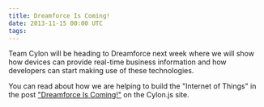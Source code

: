 ```yaml
---
title: Dreamforce Is Coming!
date: 2013-11-15 00:00 UTC
tags:
---
```


Team Cylon will be heading to Dreamforce next week where we will show how devices can provide real-time business information and how developers can start making use of these technologies. 

You can read about how we are helping to build the "Internet of Things" in the post ["Dreamforce Is Coming!"](http://cylonjs.com/blog/2013/11/15/dreamforce-is-coming/) on the Cylon.js site.